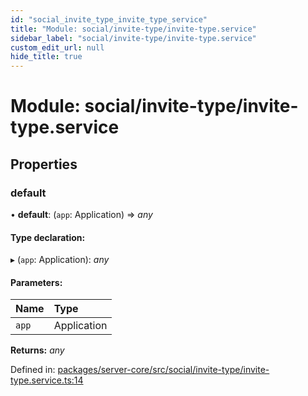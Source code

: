 ```yaml
---
id: "social_invite_type_invite_type_service"
title: "Module: social/invite-type/invite-type.service"
sidebar_label: "social/invite-type/invite-type.service"
custom_edit_url: null
hide_title: true
---
```


# Module: social/invite-type/invite-type.service

## Properties

### default

• **default**: (`app`: Application) => *any*

#### Type declaration:

▸ (`app`: Application): *any*

#### Parameters:

Name | Type |
:------ | :------ |
`app` | Application |

**Returns:** *any*

Defined in: [packages/server-core/src/social/invite-type/invite-type.service.ts:14](https://github.com/xr3ngine/xr3ngine/blob/65dfcf39a/packages/server-core/src/social/invite-type/invite-type.service.ts#L14)
